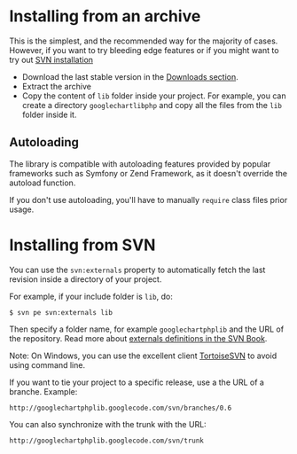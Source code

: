 # Installing from an archive #

This is the simplest, and the recommended way for the majority of cases. However, if you want to try bleeding edge features or if you might want to try out [SVN installation](Installation#SVN_installation.md)

  * Download the last stable version in the [Downloads section](http://code.google.com/p/googlechartphplib/downloads/list).
  * Extract the archive
  * Copy the content of `lib` folder inside your project. For example, you can create a directory `googlechartlibphp` and copy all the files from the `lib` folder inside it.

## Autoloading ##

The library is compatible with autoloading features provided by popular frameworks such as Symfony or Zend Framework, as it doesn't override the autoload function.

If you don't use autoloading, you'll have to manually `require` class files prior usage.

# Installing from SVN #

You can use the `svn:externals` property to automatically fetch the last revision inside a directory of your project.

For example, if your include folder is `lib`, do:

```
$ svn pe svn:externals lib
```

Then specify a folder name, for example `googlechartphplib` and the URL of the repository. Read more about [externals definitions in the SVN Book](http://svnbook.red-bean.com/en/1.0/ch07s03.html).

Note: On Windows, you can use the excellent client [TortoiseSVN](http://tortoisesvn.net/downloads) to avoid using command line.

If you want to tie your project to a specific release, use a the URL of a branche. Example:

```
http://googlechartphplib.googlecode.com/svn/branches/0.6
```

You can also synchronize with the trunk with the URL:

```
http://googlechartphplib.googlecode.com/svn/trunk
```